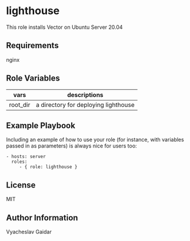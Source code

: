 lighthouse
=========

This role installs Vector on Ubuntu Server 20.04

Requirements
------------

nginx

Role Variables
--------------

| vars | descriptions |
|-------|--------------|
| root_dir | a directory for deploying lighthouse |

Example Playbook
----------------

Including an example of how to use your role (for instance, with variables passed in as parameters) is always nice for users too:

    - hosts: server
      roles:
         - { role: lighthouse }

License
-------

MIT

Author Information
------------------

Vyacheslav Gaidar

